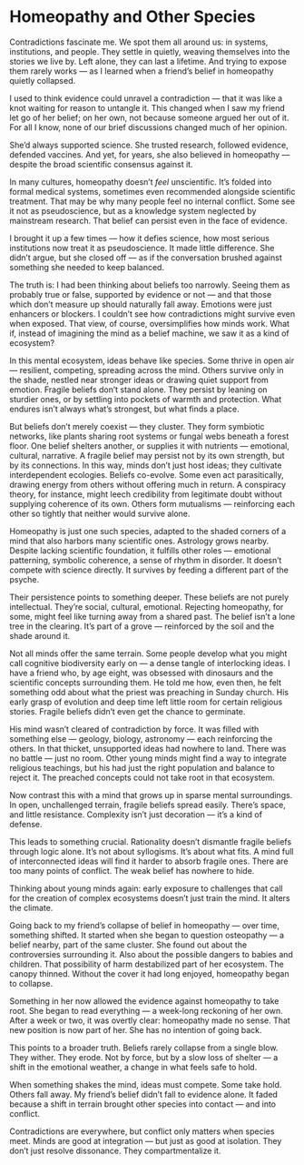 # Homeopathy and Other Species

Contradictions fascinate me. We spot them all around us: in systems, institutions, and people. They settle in quietly, weaving themselves into the stories we live by. Left alone, they can last a lifetime. And trying to expose them rarely works — as I learned when a friend’s belief in homeopathy quietly collapsed.

I used to think evidence could unravel a contradiction — that it was like a knot waiting for reason to untangle it. This changed when I saw my friend let go of her belief; on her own, not because someone argued her out of it. For all I know, none of our brief discussions changed much of her opinion.

She’d always supported science. She trusted research, followed evidence, defended vaccines. And yet, for years, she also believed in homeopathy — despite the broad scientific consensus against it.

In many cultures, homeopathy doesn’t _feel_ unscientific. It’s folded into formal medical systems, sometimes even recommended alongside scientific treatment. That may be why many people feel no internal conflict. Some see it not as pseudoscience, but as a knowledge system neglected by mainstream research. That belief can persist even in the face of evidence.

I brought it up a few times — how it defies science, how most serious institutions now treat it as pseudoscience. It made little difference. She didn’t argue, but she closed off — as if the conversation brushed against something she needed to keep balanced.

The truth is: I had been thinking about beliefs too narrowly. Seeing them as probably true or false, supported by evidence or not — and that those which don’t measure up should naturally fall away. Emotions were just enhancers or blockers. I couldn’t see how contradictions might survive even when exposed. That view, of course, oversimplifies how minds work. What if, instead of imagining the mind as a belief machine, we saw it as a kind of ecosystem?

In this mental ecosystem, ideas behave like species. Some thrive in open air — resilient, competing, spreading across the mind. Others survive only in the shade, nestled near stronger ideas or drawing quiet support from emotion. Fragile beliefs don’t stand alone. They persist by leaning on sturdier ones, or by settling into pockets of warmth and protection. What endures isn’t always what’s strongest, but what finds a place.

But beliefs don’t merely coexist — they cluster. They form symbiotic networks, like plants sharing root systems or fungal webs beneath a forest floor. One belief shelters another, or supplies it with nutrients — emotional, cultural, narrative. A fragile belief may persist not by its own strength, but by its connections. In this way, minds don’t just host ideas; they cultivate interdependent ecologies. Beliefs co-evolve. Some even act parasitically, drawing energy from others without offering much in return. A conspiracy theory, for instance, might leech credibility from legitimate doubt without supplying coherence of its own. Others form mutualisms — reinforcing each other so tightly that neither would survive alone.

Homeopathy is just one such species, adapted to the shaded corners of a mind that also harbors many scientific ones. Astrology grows nearby. Despite lacking scientific foundation, it fulfills other roles — emotional patterning, symbolic coherence, a sense of rhythm in disorder. It doesn’t compete with science directly. It survives by feeding a different part of the psyche.

Their persistence points to something deeper. These beliefs are not purely intellectual. They’re social, cultural, emotional. Rejecting homeopathy, for some, might feel like turning away from a shared past. The belief isn’t a lone tree in the clearing. It’s part of a grove — reinforced by the soil and the shade around it.

Not all minds offer the same terrain. Some people develop what you might call cognitive biodiversity early on — a dense tangle of interlocking ideas. I have a friend who, by age eight, was obsessed with dinosaurs and the scientific concepts surrounding them. He told me how, even then, he felt something odd about what the priest was preaching in Sunday church. His early grasp of evolution and deep time left little room for certain religious stories. Fragile beliefs didn’t even get the chance to germinate.

His mind wasn’t cleared of contradiction by force. It was filled with something else — geology, biology, astronomy — each reinforcing the others. In that thicket, unsupported ideas had nowhere to land. There was no battle — just no room. Other young minds might find a way to integrate religious teachings, but his had just the right population and balance to reject it. The preached concepts could not take root in that ecosystem.

Now contrast this with a mind that grows up in sparse mental surroundings. In open, unchallenged terrain, fragile beliefs spread easily. There’s space, and little resistance. Complexity isn’t just decoration — it’s a kind of defense.

This leads to something crucial. Rationality doesn’t dismantle fragile beliefs through logic alone. It’s not about syllogisms. It’s about what fits. A mind full of interconnected ideas will find it harder to absorb fragile ones. There are too many points of conflict. The weak belief has nowhere to hide.

Thinking about young minds again: early exposure to challenges that call for the creation of complex ecosystems doesn’t just train the mind. It alters the climate.

Going back to my friend’s collapse of belief in homeopathy — over time, something shifted. It started when she began to question osteopathy — a belief nearby, part of the same cluster. She found out about the controversies surrounding it. Also about the possible dangers to babies and children. That possibility of harm destabilized part of her ecosystem. The canopy thinned. Without the cover it had long enjoyed, homeopathy began to collapse.

Something in her now allowed the evidence against homeopathy to take root. She began to read everything — a week-long reckoning of her own. After a week or two, it was overtly clear: homeopathy made no sense. That new position is now part of her. She has no intention of going back.

This points to a broader truth. Beliefs rarely collapse from a single blow. They wither. They erode. Not by force, but by a slow loss of shelter — a shift in the emotional weather, a change in what feels safe to hold.

When something shakes the mind, ideas must compete. Some take hold. Others fall away. My friend’s belief didn’t fall to evidence alone. It faded because a shift in terrain brought other species into contact — and into conflict.

Contradictions are everywhere, but conflict only matters when species meet. Minds are good at integration — but just as good at isolation. They don’t just resolve dissonance. They compartmentalize it.

